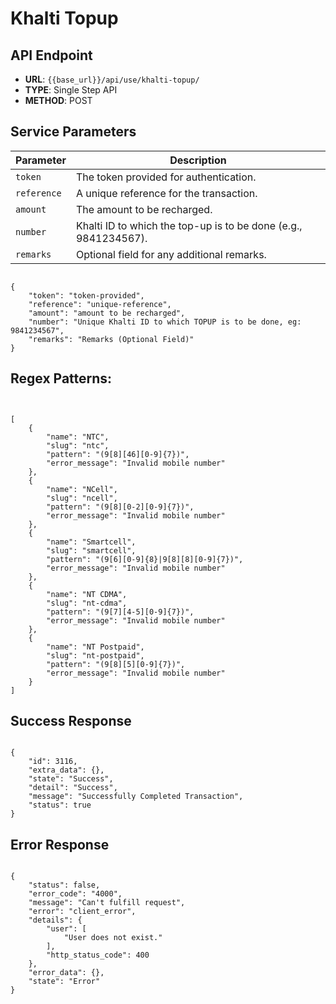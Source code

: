 # Khalti Topup

## API Endpoint

- **URL**: ``{{base_url}}/api/use/khalti-topup/``
- **TYPE**: Single Step API
- **METHOD**: POST

## Service Parameters

| Parameter | Description |
| --------- | ----------- |
| `token`   | The token provided for authentication. |
| `reference` | A unique reference for the transaction. |
| `amount`  | The amount to be recharged. |
| `number`  |  Khalti ID to which the top-up is to be done (e.g., 9841234567). |
| `remarks` | Optional field for any additional remarks. |

<pre><code class="json">
{
    "token": "token-provided",
    "reference": "unique-reference",
    "amount": "amount to be recharged",
    "number": "Unique Khalti ID to which TOPUP is to be done, eg: 9841234567",
    "remarks": "Remarks (Optional Field)"
}
</code></pre>

## Regex Patterns:  
<pre><code class="json">

[
    {
        "name": "NTC",
        "slug": "ntc",
        "pattern": "(9[8][46][0-9]{7})",
        "error_message": "Invalid mobile number"
    },
    {
        "name": "NCell",
        "slug": "ncell",
        "pattern": "(9[8][0-2][0-9]{7})",
        "error_message": "Invalid mobile number"
    },
    {
        "name": "Smartcell",
        "slug": "smartcell",
        "pattern": "(9[6][0-9]{8}|9[8][8][0-9]{7})",
        "error_message": "Invalid mobile number"
    },
    {
        "name": "NT CDMA",
        "slug": "nt-cdma",
        "pattern": "(9[7][4-5][0-9]{7})",
        "error_message": "Invalid mobile number"
    },
    {
        "name": "NT Postpaid",
        "slug": "nt-postpaid",
        "pattern": "(9[8][5][0-9]{7})",
        "error_message": "Invalid mobile number"
    }
]
</code></pre>



## Success Response 
<pre><code class="json">
{
    "id": 3116,
    "extra_data": {},
    "state": "Success",
    "detail": "Success",
    "message": "Successfully Completed Transaction",
    "status": true
}
</code></pre>



## Error Response  
<pre><code class="json">
{
    "status": false,
    "error_code": "4000",
    "message": "Can't fulfill request",
    "error": "client_error",
    "details": {
        "user": [
            "User does not exist."
        ],
        "http_status_code": 400
    },
    "error_data": {},
    "state": "Error"
}
</code></pre>